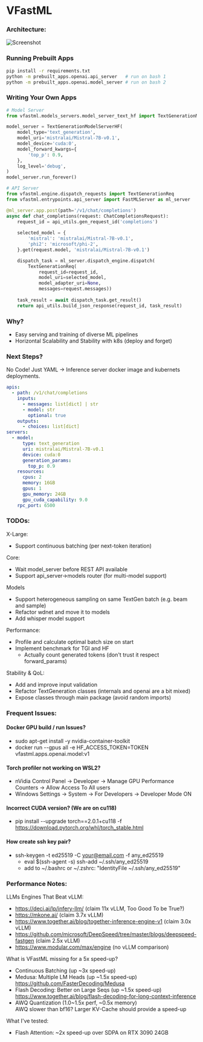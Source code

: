 # VFastML 

### Architecture:

![Screenshot](docs/architecture.png)

### Running Prebuilt Apps
``` bash
pip install -r requirements.txt
python -m prebuilt_apps.openai.api_server   # run on bash 1
python -m prebuilt_apps.openai.model_server # run on bash 2
```

### Writing Your Own Apps
``` python
# Model Server
from vfastml.models_servers.model_server_text_hf import TextGenerationModelServerHF

model_server = TextGenerationModelServerHF(
    model_type='text_generation',
    model_uri='mistralai/Mistral-7B-v0.1',
    model_device='cuda:0',
    model_forward_kwargs={
        'top_p': 0.9,
    },
    log_level='debug',
)
model_server.run_forever()
```
``` python
# API Server
from vfastml.engine.dispatch_requests import TextGenerationReq
from vfastml.entrypoints.api_server import FastMLServer as ml_server

@ml_server.app.post(path='/v1/chat/completions')
async def chat_completions(request: ChatCompletionsRequest):
    request_id = api_utils.gen_request_id('completions')
    
    selected_model = {
        'mistral': 'mistralai/Mistral-7B-v0.1',
        'phi2': 'microsoft/phi-2',
    }.get(request.model, 'mistralai/Mistral-7B-v0.1')

    dispatch_task = ml_server.dispatch_engine.dispatch(
        TextGenerationReq(
            request_id=request_id,
            model_uri=selected_model,
            model_adapter_uri=None,
            messages=request.messages))
    
    task_result = await dispatch_task.get_result()
    return api_utils.build_json_response(request_id, task_result)
```

### Why?

- Easy serving and training of diverse ML pipelines
- Horizontal Scalability and Stability with k8s (deploy and forget)

### Next Steps?

No Code! Just YAML &rarr; Inference server docker image and kubernets deployments.

``` YAML
apis:
  - path: /v1/chat/completions
    inputs:
      - messages: list[dict] | str
      - model: str
        optional: true
    outputs:
      - choices: list[dict]
servers:
  - model:
      type: text_generation
      uri: mistralai/Mistral-7B-v0.1
      device: cuda:0
      generation_params:
        top_p: 0.9
    resources:
      cpus: 2
      memory: 16GB
      gpus: 1
      gpu_memory: 24GB
      gpu_cuda_capability: 9.0
    rpc_port: 6500
```

### TODOs:

X-Large:
- Support continuous batching (per next-token iteration)

Core:
- Wait model_server before REST API available
- Support api_server->models router (for multi-model support)

Models
- Support heterogeneous sampling on same TextGen batch (e.g. beam and sample)
- Refactor wdnet and move it to models
- Add whisper model support

Performance:
- Profile and calculate optimal batch size on start
- Implement benchmark for TGI and HF
  - Actually count generated tokens (don't trust it respect forward_params)

Stability & QoL:
- Add and improve input validation
- Refactor TextGeneration classes (internals and openai are a bit mixed)
- Expose classes through main package (avoid random imports)


### Frequent Issues:

#### Docker GPU build / run Issues?
- sudo apt-get install -y nvidia-container-toolkit
- docker run --gpus all -e HF_ACCESS_TOKEN=TOKEN vfastml.apps.openai.model:v1

#### Torch profiler not working on WSL2?

- nVidia Control Panel &rarr; Developer &rarr; Manage GPU Performance Counters &rarr;
Allow Access To All users
- Windows Settings &rarr; System &rarr; For Developers &rarr; Developer Mode ON

#### Incorrect CUDA version? (We are on cu118)
- pip install --upgrade torch==2.0.1+cu118 -f https://download.pytorch.org/whl/torch_stable.html

#### How create ssh key pair?

- ssh-keygen -t ed25519 -C your@email.com -f any_ed25519
  - eval $(ssh-agent -s) ssh-add ~/.ssh/any_ed25519
  - add to ~/.bashrc or ~/.zshrc: "IdentityFile ~/.ssh/any_ed25519"

### Performance Notes:

LLMs Engines That Beat vLLM:
- https://deci.ai/lp/infery-llm/ (claim 11x vLLM, Too Good To be True?)
- https://mkone.ai/ (claim 3.7x vLLM)
- https://www.together.ai/blog/together-inference-engine-v1 (claim 3.0x vLLM)
- https://github.com/microsoft/DeepSpeed/tree/master/blogs/deepspeed-fastgen (claim 2.5x vLLM)
- https://www.modular.com/max/engine (no vLLM comparison)

What is VFastML missing for a 5x speed-up?
- Continuous Batching (up ~3x speed-up)
- Medusa: Multiple LM Heads (up ~1.5x speed-up)
<br />https://github.com/FasterDecoding/Medusa
- Flash Decoding: Better on Large Seqs (up ~1.5x speed-up)
<br />https://www.together.ai/blog/flash-decoding-for-long-context-inference
- AWQ Quantization (1.0~1.5x perf, ~0.5x memory)
<br />AWQ slower than bf16? Larger KV-Cache should provide a speed-up

What I've tested:
- Flash Attention: ~2x speed-up over SDPA on RTX 3090 24GB
